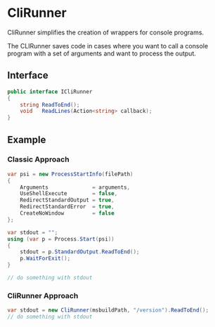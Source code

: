 ﻿# CliRunner

CliRunner simplifies the creation of wrappers for console programs. 

The CLIRunner saves code in cases where you want to call a console 
program with a set of arguments and want to process the output.

## Interface
```csharp
public interface ICliRunner
{
    string ReadToEnd();
    void   ReadLines(Action<string> callback);
}
```

## Example

### Classic Approach

```csharp
var psi = new ProcessStartInfo(filePath)
{
    Arguments              = arguments,
    UseShellExecute        = false,
    RedirectStandardOutput = true,
    RedirectStandardError  = true,
    CreateNoWindow         = false
};

var stdout = "";
using (var p = Process.Start(psi))
{                                
    stdout = p.StandardOutput.ReadToEnd();
    p.WaitForExit();                                
}

// do something with stdout
```

### CliRunner Approach
```csharp
var stdout = new CliRunner(msbuildPath, "/version").ReadToEnd();
// do something with stdout
```



